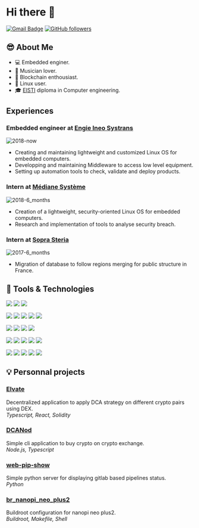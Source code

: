 # Hi there 👋

[![Gmail Badge](https://img.shields.io/badge/-aussedat.louis@gmail.com-c14438?style=flat-square&logo=Gmail&logoColor=white&link=mailto:aussedat.louis@gmail.com)](mailto:aussedat.louis@gmail.com)
[![GitHub followers](https://img.shields.io/github/followers/sakshamtaneja21?label=Follow&style=social)](https://github.com/sakshamtaneja/?tab=follow)

## :sunglasses: About Me

- :computer: Embedded enginer.
- :violin: Musician lover.
- :crystal_ball: Blockchain enthousiast.
- :penguin: Linux user.
- :mortar_board: [EISTI]() diploma in Computer engineering.

## Experiences

### Embedded engineer at [Engie Ineo Systrans]()

![2018-now](https://img.shields.io/badge/2018-now-informational?style=flat&logo=date&logoColor=white&color=lightgrey)

- Creating and maintaining lightweight and customized Linux OS for embedded computers.
- Developping and maintaining Middleware to access low level equipment.
- Setting up automation tools to check, validate and deploy products.

### Intern at [Médiane Système]()

![2018-6_months](https://img.shields.io/badge/2018-6_months-informational?style=flat&logo=date&logoColor=white&color=lightgrey)

- Creation of a lightweight, security-oriented Linux OS for embedded computers.
- Research and implementation of tools to analyse security breach.

### Intern at [Sopra Steria]()

![2017-6_months](https://img.shields.io/badge/2017-6_months-informational?style=flat&logo=date&logoColor=white&color=lightgrey)

- Migration of database to follow regions merging for public structure in France.

## :wrench: Tools & Technologies

![](https://img.shields.io/badge/OS-Linux-informational?style=flat-square&logo=linux&logoColor=white&color=ef476f)
![](https://img.shields.io/badge/OS-Manjaro-informational?style=flat-square&logo=manjaro&logoColor=white&color=ef476f)
![](https://img.shields.io/badge/Editor-VSCode-informational?style=flat-square&logo=visual-studio-code&logoColor=white&color=118ab2)

![](https://img.shields.io/badge/Tools-Git-informational?style=flat-square&logo=git&logoColor=white&color=06d6a0)
![](https://img.shields.io/badge/Tools-Docker-informational?style=flat-square&logo=docker&logoColor=white&color=06d6a0)
![](https://img.shields.io/badge/Tools-Docker_compose-informational?style=flat-square&logo=docker&logoColor=white&color=06d6a0)
![](https://img.shields.io/badge/Tools-Gitlab_CI/CD-informational?style=flat-square&logo=gitlab&logoColor=white&color=06d6a0)
![](https://img.shields.io/badge/Tools-Buildroot-informational?style=flat-square&logo=linux&logoColor=white&color=06d6a0)

![](https://img.shields.io/badge/Tools-Node.js-informational?style=flat-square&logo=node.js&logoColor=white&color=06d6a0)
![](https://img.shields.io/badge/Tools-EVM-informational?style=flat-square&logo=ethereum&logoColor=white&color=06d6a0)
![](https://img.shields.io/badge/Tools-React-informational?style=flat-square&logo=react&logoColor=white&color=06d6a0)
![](https://img.shields.io/badge/Tools-React_Native-informational?style=flat-square&logo=react&logoColor=white&color=06d6a0)

![](https://img.shields.io/badge/Code-JavaScript-informational?style=flat-square&logo=javascript&logoColor=white&color=ffd166)
![](https://img.shields.io/badge/Code-Typescript-informational?style=flat-square&logo=typescript&logoColor=white&color=ffd166)
![](https://img.shields.io/badge/Code-HTML5-informational?style=flat-square&logo=html5&logoColor=white&color=ffd166)
![](https://img.shields.io/badge/Code-CSS3-informational?style=flat-square&logo=css3&logoColor=white&color=ffd166)
![](https://img.shields.io/badge/Code-Solidity-informational?style=flat-square&logo=solidity&logoColor=white&color=ffd166)

![](https://img.shields.io/badge/Code-C-informational?style=flat-square&logo=cplusplus&logoColor=white&color=ffd166)
![](https://img.shields.io/badge/Code-C++-informational?style=flat-square&logo=cplusplus&logoColor=white&color=ffd166)
![](https://img.shields.io/badge/Code-Python-informational?style=flat-square&logo=python&logoColor=white&color=ffd166)
![](https://img.shields.io/badge/Code-Make-informational?style=flat-square&logo=cmake&logoColor=white&color=ffd166)
![](https://img.shields.io/badge/Code-Bash-informational?style=flat-square&logo=gnu-bash&logoColor=white&color=ffd166)

## :bulb: Personnal projects

### [Elvate](https://github.com/aussedatlo/elvate)

Decentralized application to apply DCA strategy on different crypto pairs using DEX. <br>
_Typescript, React, Solidity_

### [DCANod](https://github.com/aussedatlo/dcanod)

Simple cli application to buy crypto on crypto exchange. <br>
_Node.js, Typescript_

### [web-pip-show](https://github.com/aussedatlo/web-pip-show)

Simple python server for displaying gitlab based pipelines status. <br>
_Python_

### [br_nanopi_neo_plus2](https://github.com/aussedatlo/br_nanopi_neo_plus2)

Buildroot configuration for nanopi neo plus2. <br>
_Buildroot, Makefile, Shell_
